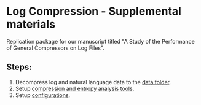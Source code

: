 # Log Compression - Supplemental materials
Replication package for our manuscript titled "A Study of the Performance of General Compressors on Log Files".

## Steps:
1. Decompress log and natural language data to the [data folder](data/README.md).
2. Setup [compression and entropy analysis tools](tools/README.md). 
3. Setup [configurations](src/README.md).
